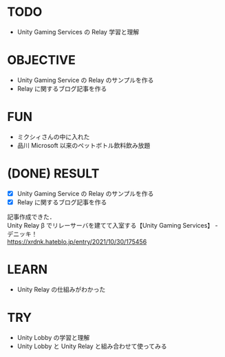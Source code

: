 # TODO

- Unity Gaming Services の Relay 学習と理解

# OBJECTIVE

- Unity Gaming Service の Relay のサンプルを作る
- Relay に関するブログ記事を作る

# FUN 

- ミクシィさんの中に入れた
- 品川 Microsoft 以来のペットボトル飲料飲み放題 

# (DONE) RESULT

- [x] Unity Gaming Service の Relay のサンプルを作る
- [x] Relay に関するブログ記事を作る

記事作成できた．</br>
Unity Relay β でリレーサーバを建てて入室する【Unity Gaming Services】 - デニッキ！</br>
https://xrdnk.hateblo.jp/entry/2021/10/30/175456 </br>

# LEARN 

- Unity Relay の仕組みがわかった

# TRY

- Unity Lobby の学習と理解
- Unity Lobby と Unity Relay と組み合わせて使ってみる

